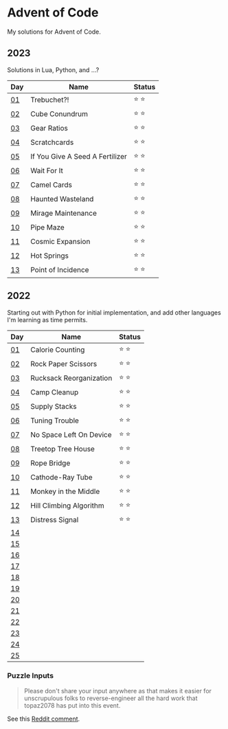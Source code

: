 # Advent of Code

My solutions for Advent of Code.

## 2023

Solutions in Lua, Python, and ...?

|Day|Name|Status|
|---|---|---|
|[01](https://adventofcode.com/2023/day/1)|Trebuchet?!|⭐ ⭐|
|[02](https://adventofcode.com/2023/day/2)|Cube Conundrum|⭐ ⭐|
|[03](https://adventofcode.com/2023/day/3)|Gear Ratios|⭐ ⭐|
|[04](https://adventofcode.com/2023/day/4)|Scratchcards|⭐ ⭐|
|[05](https://adventofcode.com/2023/day/5)|If You Give A Seed A Fertilizer|⭐ ⭐|
|[06](https://adventofcode.com/2023/day/6)|Wait For It|⭐ ⭐|
|[07](https://adventofcode.com/2023/day/7)|Camel Cards|⭐ ⭐|
|[08](https://adventofcode.com/2023/day/8)|Haunted Wasteland|⭐ ⭐|
|[09](https://adventofcode.com/2023/day/9)|Mirage Maintenance|⭐ ⭐|
|[10](https://adventofcode.com/2023/day/10)|Pipe Maze|⭐ ⭐|
|[11](https://adventofcode.com/2023/day/11)|Cosmic Expansion|⭐ ⭐|
|[12](https://adventofcode.com/2023/day/12)|Hot Springs|⭐ ⭐|
|[13](https://adventofcode.com/2023/day/13)|Point of Incidence|⭐ ⭐|

## 2022

Starting out with Python for initial implementation, and add other languages I'm learning as time permits.

|Day|Name|Status|
|---|---|---|
|[01](https://adventofcode.com/2022/day/1)|Calorie Counting|⭐ ⭐|
|[02](https://adventofcode.com/2022/day/2)|Rock Paper Scissors|⭐ ⭐|
|[03](https://adventofcode.com/2022/day/3)|Rucksack Reorganization|⭐ ⭐|
|[04](https://adventofcode.com/2022/day/4)|Camp Cleanup|⭐ ⭐|
|[05](https://adventofcode.com/2022/day/5)|Supply Stacks|⭐ ⭐|
|[06](https://adventofcode.com/2022/day/6)|Tuning Trouble|⭐ ⭐|
|[07](https://adventofcode.com/2022/day/7)|No Space Left On Device|⭐ ⭐|
|[08](https://adventofcode.com/2022/day/8)|Treetop Tree House|⭐ ⭐|
|[09](https://adventofcode.com/2022/day/9)|Rope Bridge|⭐ ⭐|
|[10](https://adventofcode.com/2022/day/10)|Cathode-Ray Tube|⭐ ⭐|
|[11](https://adventofcode.com/2022/day/11)|Monkey in the Middle|⭐ ⭐|
|[12](https://adventofcode.com/2022/day/12)|Hill Climbing Algorithm|⭐ ⭐|
|[13](https://adventofcode.com/2022/day/13)|Distress Signal|⭐ ⭐|
|[14](https://adventofcode.com/2022/day/14)|||
|[15](https://adventofcode.com/2022/day/15)|||
|[16](https://adventofcode.com/2022/day/16)|||
|[17](https://adventofcode.com/2022/day/17)|||
|[18](https://adventofcode.com/2022/day/18)|||
|[19](https://adventofcode.com/2022/day/19)|||
|[20](https://adventofcode.com/2022/day/20)|||
|[21](https://adventofcode.com/2022/day/21)|||
|[22](https://adventofcode.com/2022/day/22)|||
|[23](https://adventofcode.com/2022/day/23)|||
|[24](https://adventofcode.com/2022/day/24)|||
|[25](https://adventofcode.com/2022/day/25)|||

### Puzzle Inputs

> Please don't share your input anywhere as that makes it easier for unscrupulous folks to reverse-engineer all the hard work that topaz2078 has put into this event.

See this [Reddit comment](https://www.reddit.com/r/adventofcode/comments/e7khy8/comment/fa13hb9/).
